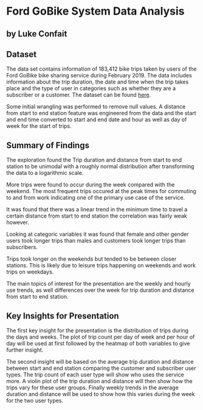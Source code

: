 # Ford GoBike System Data Analysis
## by Luke Confait

## Dataset

The data set contains information of 183,412 bike trips taken by users of the Ford GoBike bike sharing service during February 2019. The data includes information about the trip duration, the date and time when the trip takes place and the type of user in categories such as whether they are a subscriber or a customer. The dataset can be found [here](https://video.udacity-data.com/topher/2020/October/5f91cf38_201902-fordgobike-tripdata/201902-fordgobike-tripdata.csv).

Some initial wrangling was performed to remove null values. A distance from start to end station feature was engineered from the data and the start and end time converted to start and end date and hour as well as day of week for the start of trips.

## Summary of Findings

The exploration found the Trip duration and distance from start to end station to be unimodal with a roughly normal distribution after transforming the data to a logarithmic scale. 

More trips were found to occur during the week compared with the weekend. The most frequent trips occured at the peak times for commuting to and from work indicating one of the primary use case of the service.

It was found that there was a linear trend in the minimum time to travel a certain distance from start to end station the correlation was fairly weak however.

Looking at categoric variables it was found that female and other gender users took longer trips than males and customers took longer trips than subscribers.

Trips took longer on the weekends but tended to be between closer stations. This is likely due to leisure trips happening on weekends and work trips on weekdays.

The main topics of interest for the presentation are the weekly and hourly use trends, as well differences over the week for trip duration and distance from start to end station.


## Key Insights for Presentation
 
The first key insight for the presentation is the distribution of trips during the days and weeks. The plot of trip count per day of week and per hour of day will be used at first followed by the heatmap of both variables to give further insight.

The second insight will be based on the average trip duration and distance between start and end station comparing the customer and subscriber user types. The trip count of each user type will show who uses the service more. A violin plot of the trip duration and distance will then show how the trips vary for these user groups.
Finally weekly trends in the average duration and distance will be used to show how this varies during the week for the two user types.



